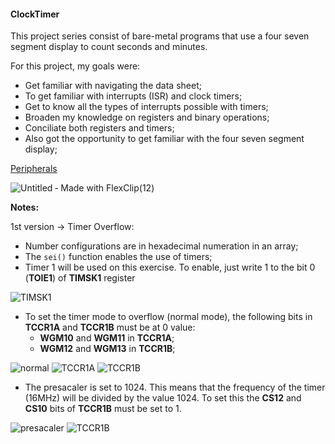 #### ClockTimer

This project series consist of bare-metal programs that use a four seven segment display to count seconds and minutes.

For this project, my goals were:

  - Get familiar with navigating the data sheet;
  - To get familiar with interrupts (ISR) and clock timers;
  - Get to know all the types of interrupts possible with timers;
  - Broaden my knowledge on registers and binary operations;
  - Conciliate both registers and timers;
  - Also got the opportunity to get familiar with the four seven segment display;

[Peripherals](https://github.com/joao-mendes723/Embedded_Systems/wiki/Peripherals)

![Untitled ‑ Made with FlexClip(12)](https://user-images.githubusercontent.com/74921179/199434645-3efd5a59-6628-4c31-bc5d-698023d9b08d.gif)

**Notes:**

1st version -> Timer Overflow:
  
  - Number configurations are in hexadecimal numeration in an array;
  - The ```sei()``` function enables the use of timers;
  - Timer 1 will be used on this exercise. To enable, just write 1 to the bit 0 (**TOIE1**) of **TIMSK1** register

![TIMSK1](https://user-images.githubusercontent.com/74921179/198903385-58067cdc-4de2-4f84-a8de-a37a0d27f6b0.png)

  - To set the timer mode to overflow (normal mode), the following bits in **TCCR1A** and **TCCR1B** must be at 0 value:
    - **WGM10** and **WGM11** in **TCCR1A**;
    - **WGM12** and **WGM13** in **TCCR1B**;

![normal](https://user-images.githubusercontent.com/74921179/198903683-c528b212-86e6-4561-a586-089592032ebc.png)
![TCCR1A](https://user-images.githubusercontent.com/74921179/198903686-f982525d-3903-49b2-bf1f-ca7b92047e3c.png)
![TCCR1B](https://user-images.githubusercontent.com/74921179/198903689-f1223610-8d3d-499d-b985-97491d5ab879.png)

  - The presacaler is set to 1024. This means that the frequency of the timer (16MHz) will be divided by the value 1024. To set this the **CS12** and **CS10** bits of **TCCR1B** must be set to 1.

![presacaler](https://user-images.githubusercontent.com/74921179/198904015-2207c728-5ce7-4a91-ac2f-32697e7b8e22.png)
![TCCR1B](https://user-images.githubusercontent.com/74921179/198904018-39eb1d2a-8b9f-4382-9735-f70d127ed4bf.png)

